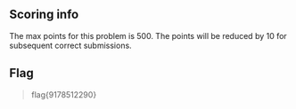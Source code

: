 ## Scoring info
The max points for this problem is 500. The points will be reduced by 10 for subsequent correct submissions.
## Flag
> flag{9178512290}

